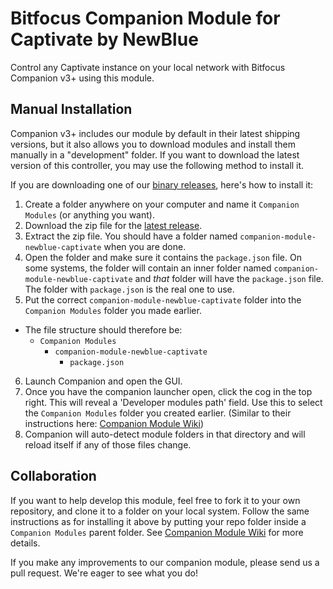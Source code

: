 # Bitfocus Companion Module for Captivate by NewBlue

Control any Captivate instance on your local network with Bitfocus Companion v3+ using this module.

## Manual Installation

Companion v3+ includes our module by default in their latest shipping versions, but it also allows you to download modules and install them manually in a "development" folder. If you want to download the latest version of this controller, you may use the following method to install it.

If you are downloading one of our [binary releases](https://github.com/NewBlueFX/companion-module-newblue-captivate/releases), here's how to install it:

1. Create a folder anywhere on your computer and name it `Companion Modules` (or anything you want).
2. Download the zip file for the [latest release](https://github.com/NewBlueFX/companion-module-newblue-captivate/releases).
3. Extract the zip file. You should have a folder named `companion-module-newblue-captivate` when you are done.
4. Open the folder and make sure it contains the `package.json` file. On some systems, the folder will contain an inner folder named `companion-module-newblue-captivate` and _that_ folder will have the `package.json` file. The folder with `package.json` is the real one to use.
5. Put the correct `companion-module-newblue-captivate` folder into the `Companion Modules` folder you made earlier.

- The file structure should therefore be:
  - `Companion Modules`
    - `companion-module-newblue-captivate`
      - `package.json`

6. Launch Companion and open the GUI.
7. Once you have the companion launcher open, click the cog in the top right. This will reveal a 'Developer modules path' field. Use this to select the `Companion Modules` folder you created earlier. (Similar to their instructions here: [Companion Module Wiki](https://github.com/bitfocus/companion-module-base/wiki#5-launch-and-setup-companion))
8. Companion will auto-detect module folders in that directory and will reload itself if any of those files change.

## Collaboration

If you want to help develop this module, feel free to fork it to your own repository, and clone it to a folder on your local system. Follow the same instructions as for installing it above by putting your repo folder inside a `Companion Modules` parent folder. See [Companion Module Wiki](https://github.com/bitfocus/companion-module-base/wiki#5-launch-and-setup-companion) for more details.

If you make any improvements to our companion module, please send us a pull request. We're eager to see what you do!
